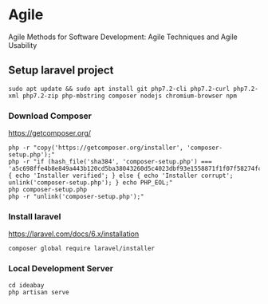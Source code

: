 # Agile

Agile Methods for Software Development: Agile Techniques and Agile Usability

## Setup laravel project

```
sudo apt update && sudo apt install git php7.2-cli php7.2-curl php7.2-xml php7.2-zip php-mbstring composer nodejs chromium-browser npm
```

### Download Composer

https://getcomposer.org/

```
php -r "copy('https://getcomposer.org/installer', 'composer-setup.php');"
php -r "if (hash_file('sha384', 'composer-setup.php') === 'a5c698ffe4b8e849a443b120cd5ba38043260d5c4023dbf93e1558871f1f07f58274fc6f4c93bcfd858c6bd0775cd8d1') { echo 'Installer verified'; } else { echo 'Installer corrupt'; unlink('composer-setup.php'); } echo PHP_EOL;"
php composer-setup.php
php -r "unlink('composer-setup.php');"
```

### Install laravel

https://laravel.com/docs/6.x/installation


```
composer global require laravel/installer
```

### Local Development Server

```
cd ideabay
php artisan serve
```
